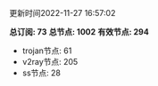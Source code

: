 更新时间2022-11-27 16:57:02

**总订阅: 73**
**总节点: 1002**
**有效节点: 294**
- trojan节点: 61
- v2ray节点: 205
- ss节点: 28
